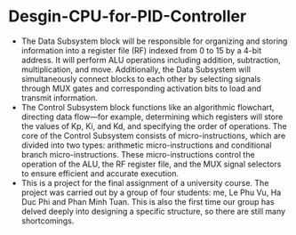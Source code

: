 # Desgin-CPU-for-PID-Controller
- The Data Subsystem block will be responsible for organizing and storing information into a register file (RF) indexed from 0 to 15 by a 4-bit address. It will perform ALU operations including addition, subtraction, multiplication, and move. Additionally, the Data Subsystem will simultaneously connect blocks to each other by selecting signals through MUX gates and corresponding activation bits to load and transmit information.
- The Control Subsystem block functions like an algorithmic flowchart, directing data flow—for example, determining which registers will store the values of Kp, Ki, and Kd, and specifying the order of operations. The core of the Control Subsystem consists of micro-instructions, which are divided into two types: arithmetic micro-instructions and conditional branch micro-instructions. These micro-instructions control the operation of the ALU, the RF register file, and the MUX signal selectors to ensure efficient and accurate execution.
- This is a project for the final assignment of a university course. The project was carried out by a group of four students: me, Le Phu Vu, Ha Duc Phi and Phan Minh Tuan. This is also the first time our group has delved deeply into designing a specific structure, so there are still many shortcomings.

